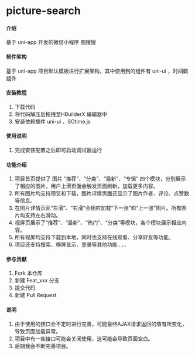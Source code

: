 # picture-search

#### 介绍
基于 uni-app 开发的微信小程序 图搜搜

#### 软件架构
基于 uni-app 项目默认模板进行扩展架构，其中使用到的组件有 uni-ui ，时间戳组件

#### 安装教程

1.  下载代码
2.  将代码解压后拖拽至HBuilderX 编辑器中
3.  安装依赖插件 uni-ui 、SOtime.js

#### 使用说明

1.  完成安装配置之后即可启动调试器运行

#### 功能介绍

1. 项目首页提供了 图片 “推荐”、“分类”、“最新”、“专辑” 四个模块，分别展示了相应的图片，用户上滑页面会触发页面刷新，加载更多内容。
2. 所有图片均支持预览和下载，图片详情页面还显示了图片作者、评论、点赞数等信息。
3. 在图片详情页面“左滑”、“右滑”会相应加载“下一张”和“上一张”图片。所有图片均支持左右滑动。
4. 视屏页展示了“推荐”、“最新”、“热门”、“分类”等模块，各个模块展示相应内容。
5. 所有视屏均支持下载到本地，同时也支持在线观看、分享好友等功能。
6. 项目还支持搜索、横屏显示、登录等其他功能……


#### 参与贡献

1.  Fork 本仓库
2.  新建 Feat_xxx 分支
3.  提交代码
4.  新建 Pull Request


#### 说明

1. 由于使用的接口会不定时进行完善，可能最终AJAX请求返回的值有所变化，导致页面加载异常。
2. 项目中有一些接口可能会关闭使用，这可能会导致页面空白。
3. 后期我会不断完善项目。
